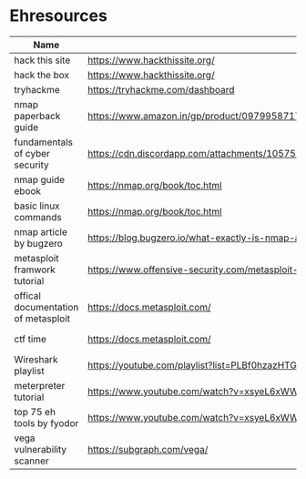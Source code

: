 # Ehresources


| Name | Source | Description |
|------|--------|-------------|
|hack this site|https://www.hackthissite.org/| |
|hack the box|https://www.hackthissite.org/| |
|tryhackme|https://tryhackme.com/dashboard| |
|nmap paperback guide|https://www.amazon.in/gp/product/0979958717/ref=ppx_yo_dt_b_asin_title_o00_s00?ie=UTF8&psc=1| |
| fundamentals of cyber security|https://cdn.discordapp.com/attachments/1057562968977580053/1057576776152391751/Kali_Linux_Hacking_A_Complete_Step_by_Step_Guide_to_Learn_the_Fundamentals_of_Cyber_Security_Hacking_and_Penetration| |
|nmap guide ebook|https://nmap.org/book/toc.html| |
|basic linux commands| https://nmap.org/book/toc.html| |
|nmap article by bugzero| https://blog.bugzero.io/what-exactly-is-nmap-and-what-can-you-do-with-it-77a2e18f73ce| |
|metasploit framwork tutorial| https://www.offensive-security.com/metasploit-unleashed/| |
|offical documentation of metasploit | https://docs.metasploit.com/ | |
|ctf time| https://docs.metasploit.com/ | website to find ctfs|
|Wireshark playlist|https://youtube.com/playlist?list=PLBf0hzazHTGPgyxeEj_9LBHiqjtNEjsgt| |
|meterpreter tutorial| https://www.youtube.com/watch?v=xsyeL6xWWy4 | |
|top 75 eh tools by fyodor| https://www.youtube.com/watch?v=xsyeL6xWWy4| |
|vega vulnerability scanner| https://subgraph.com/vega/| |

